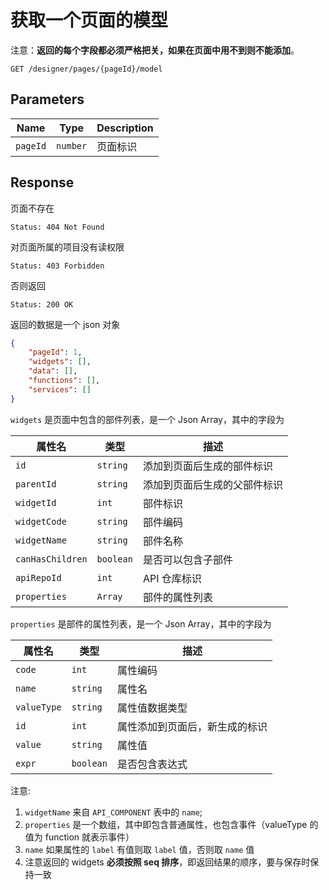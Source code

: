 # 获取一个页面的模型

注意：**返回的每个字段都必须严格把关，如果在页面中用不到则不能添加**。

```text
GET /designer/pages/{pageId}/model
```

## Parameters

| Name     | Type     | Description |
| -------- | -------- | ----------- |
| `pageId` | `number` | 页面标识    |

## Response

页面不存在

```text
Status: 404 Not Found
```

对页面所属的项目没有读权限

```text
Status: 403 Forbidden
```

否则返回

```text
Status: 200 OK
```

返回的数据是一个 json 对象

```json
{
    "pageId": 1,
    "widgets": [],
    "data": [],
    "functions": [],
    "services": []
}
```

`widgets` 是页面中包含的部件列表，是一个 Json Array，其中的字段为

| 属性名           | 类型      | 描述                         |
| ---------------- | --------- | ---------------------------- |
| `id`             | `string`  | 添加到页面后生成的部件标识   |
| `parentId`       | `string`  | 添加到页面后生成的父部件标识 |
| `widgetId`       | `int`     | 部件标识                     |
| `widgetCode`     | `string`  | 部件编码                     |
| `widgetName`     | `string`  | 部件名称                     |
| `canHasChildren` | `boolean` | 是否可以包含子部件           |
| `apiRepoId`      | `int`     | API 仓库标识                 |
| `properties`     | `Array`   | 部件的属性列表               |

`properties` 是部件的属性列表，是一个 Json Array，其中的字段为

| 属性名      | 类型      | 描述                           |
| ----------- | --------- | ------------------------------ |
| `code`      | `int`     | 属性编码                       |
| `name`      | `string`  | 属性名                         |
| `valueType` | `string`  | 属性值数据类型                 |
| `id`        | `int`     | 属性添加到页面后，新生成的标识 |
| `value`     | `string`  | 属性值                         |
| `expr`      | `boolean` | 是否包含表达式                 |

注意:

1. `widgetName` 来自 `API_COMPONENT` 表中的 `name`;
2. `properties` 是一个数组，其中即包含普通属性，也包含事件（valueType 的值为 function 就表示事件）
3. `name` 如果属性的 `label` 有值则取 `label` 值，否则取 `name` 值
4. 注意返回的 widgets **必须按照 seq 排序**，即返回结果的顺序，要与保存时保持一致
